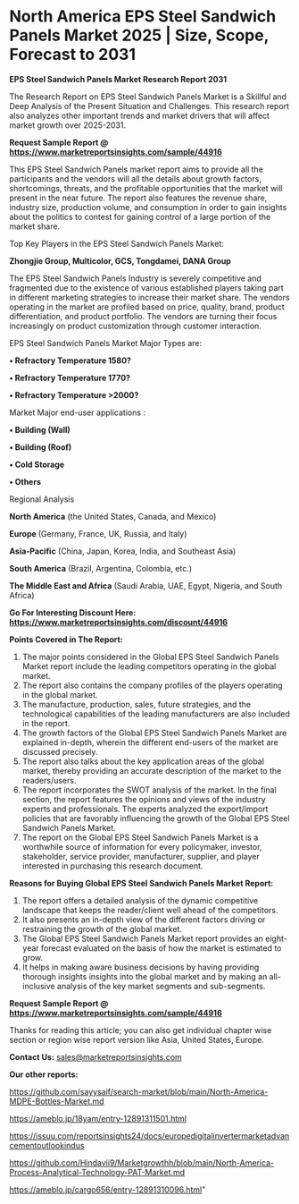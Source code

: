 # North America EPS Steel Sandwich Panels Market 2025 | Size, Scope, Forecast to 2031

<strong>EPS Steel Sandwich Panels Market Research Report 2031</strong>

The Research Report on EPS Steel Sandwich Panels Market is a Skillful and Deep Analysis of the Present Situation and Challenges. This research report also analyzes other important trends and market drivers that will affect market growth over 2025-2031.

<strong>Request Sample Report @ <a href=https://www.marketreportsinsights.com/sample/44916>https://www.marketreportsinsights.com/sample/44916</a></strong>

This EPS Steel Sandwich Panels market report aims to provide all the participants and the vendors will all the details about growth factors, shortcomings, threats, and the profitable opportunities that the market will present in the near future. The report also features the revenue share, industry size, production volume, and consumption in order to gain insights about the politics to contest for gaining control of a large portion of the market share.

Top Key Players in the EPS Steel Sandwich Panels Market:

<strong>Zhongjie Group, Multicolor, GCS, Tongdamei, DANA Group</strong>

The EPS Steel Sandwich Panels Industry is severely competitive and fragmented due to the existence of various established players taking part in different marketing strategies to increase their market share. The vendors operating in the market are profiled based on price, quality, brand, product differentiation, and product portfolio. The vendors are turning their focus increasingly on product customization through customer interaction.

EPS Steel Sandwich Panels Market Major Types are:

<strong>•  Refractory Temperature 1580?

•  Refractory Temperature 1770?

•  Refractory Temperature >2000?</strong>

Market Major end-user applications :

<strong>•  Building (Wall)

•  Building (Roof)

•  Cold Storage

•  Others</strong>

Regional Analysis

</u><strong><b>North America</b></strong> (the United States, Canada, and Mexico)

<strong><b>Europe </b></strong>(Germany, France, UK, Russia, and Italy)

<strong><b>Asia-Pacific</b></strong> (China, Japan, Korea, India, and Southeast Asia)

<strong><b>South America</b></strong> (Brazil, Argentina, Colombia, etc.)

<strong><b>The Middle East and Africa</b></strong> (Saudi Arabia, UAE, Egypt, Nigeria, and South Africa)

<strong>Go For Interesting Discount Here: <a href=https://www.marketreportsinsights.com/discount/44916>https://www.marketreportsinsights.com/discount/44916</a></strong>

<strong>Points Covered in The Report:</strong>
<ol>
  <li>The major points considered in the Global EPS Steel Sandwich Panels Market report include the leading competitors operating in the global market.</li>
  <li>The report also contains the company profiles of the players operating in the global market.</li>
  <li>The manufacture, production, sales, future strategies, and the technological capabilities of the leading manufacturers are also included in the report.</li>
  <li>The growth factors of the Global EPS Steel Sandwich Panels Market are explained in-depth, wherein the different end-users of the market are discussed precisely.</li>
  <li>The report also talks about the key application areas of the global market, thereby providing an accurate description of the market to the readers/users.</li>
  <li>The report incorporates the SWOT analysis of the market. In the final section, the report features the opinions and views of the industry experts and professionals. The experts analyzed the export/import policies that are favorably influencing the growth of the Global EPS Steel Sandwich Panels Market.</li>
  <li>The report on the Global EPS Steel Sandwich Panels Market is a worthwhile source of information for every policymaker, investor, stakeholder, service provider, manufacturer, supplier, and player interested in purchasing this research document.</li>
</ol>
<strong>Reasons for Buying Global EPS Steel Sandwich Panels Market Report:</strong>

<ol>
  <li>The report offers a detailed analysis of the dynamic competitive landscape that keeps the reader/client well ahead of the competitors.</li>
  <li>It also presents an in-depth view of the different factors driving or restraining the growth of the global market.</li>
  <li>The Global EPS Steel Sandwich Panels Market report provides an eight-year forecast evaluated on the basis of how the market is estimated to grow.</li>
  <li>It helps in making aware business decisions by having providing thorough insights insights into the global market and by making an all-inclusive analysis of the key market segments and sub-segments.</li>
</ol>
<strong>Request Sample Report @ <a href=https://www.marketreportsinsights.com/sample/44916>https://www.marketreportsinsights.com/sample/44916</a></strong>


Thanks for reading this article; you can also get individual chapter wise section or region wise report version like Asia, United States, Europe.

<strong>Contact Us:</strong>
sales@marketreportsinsights.com

<strong>Our other reports:</strong>

<a href=https://github.com/sayysaif/search-market/blob/main/North-America-MDPE-Bottles-Market.md>https://github.com/sayysaif/search-market/blob/main/North-America-MDPE-Bottles-Market.md</a>

<a href=https://ameblo.jp/18yam/entry-12891311501.html>https://ameblo.jp/18yam/entry-12891311501.html</a>

<a href=https://issuu.com/reportsinsights24/docs/europedigitalinvertermarketadvancementoutlookindus>https://issuu.com/reportsinsights24/docs/europedigitalinvertermarketadvancementoutlookindus</a>

<a href=https://github.com/Hindavii9/Marketgrowthh/blob/main/North-America-Process-Analytical-Technology-PAT-Market.md>https://github.com/Hindavii9/Marketgrowthh/blob/main/North-America-Process-Analytical-Technology-PAT-Market.md</a>

<a href=https://ameblo.jp/cargo656/entry-12891310096.html>https://ameblo.jp/cargo656/entry-12891310096.html</a>"
